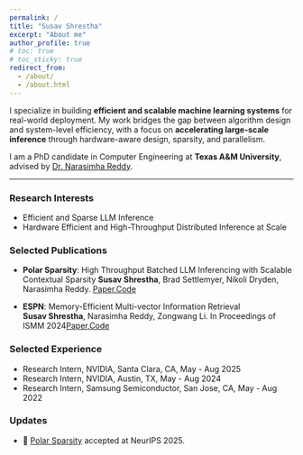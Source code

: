 ```yaml
---
permalink: /
title: "Susav Shrestha"
excerpt: "About me"
author_profile: true
# toc: true
# toc_sticky: true
redirect_from:
  - /about/
  - /about.html
---
```


<head>
  <meta name="description" content="Susav is a PhD candidate at Texas A&M University. His research focuses on building efficient and scalable machine learning systems with an emphasis on inference optimization.">
</head>

<!-- {% include toc %} -->

I specialize in building **efficient and scalable machine learning systems** for real-world deployment. My work bridges the gap between algorithm design and system-level efficiency, with a focus on **accelerating large-scale inference** through hardware-aware design, sparsity, and parallelism.

I am a PhD candidate in Computer Engineering at **Texas A&M University**, advised by [Dr. Narasimha Reddy](https://experts.tamu.edu/expert/narasimha-annapareddy/). 

---
### Research Interests

- Efficient and Sparse LLM Inference
- Hardware Efficient and High-Throughput Distributed Inference at Scale

### Selected Publications

- **Polar Sparsity**: High Throughput Batched LLM Inferencing with Scalable Contextual Sparsity
**Susav Shrestha**, Brad Settlemyer, Nikoli Dryden, Narasimha Reddy. [Paper](https://arxiv.org/abs/2505.14884),[Code](https://github.com/susavlsh10/Polar-Sparsity)  

- **ESPN**: Memory-Efficient Multi-vector Information Retrieval  
**Susav Shrestha**, Narasimha Reddy, Zongwang Li. In Proceedings of ISMM 2024[Paper](https://doi.org/10.1145/3652024.3665515),[Code](https://github.com/susavlsh10/ESPN-v1)

### Selected Experience

- Research Intern, NVIDIA, Santa Clara, CA, May - Aug 2025
- Research Intern, NVIDIA, Austin, TX, May - Aug 2024
- Research Intern, Samsung Semiconductor, San Jose, CA, May - Aug 2022  

### Updates
- 📄 [Polar Sparsity](https://arxiv.org/abs/2505.14884) accepted at NeurIPS 2025. 
